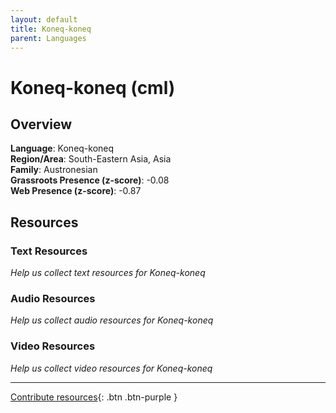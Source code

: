 ```yaml
---
layout: default
title: Koneq-koneq
parent: Languages
---
```


# Koneq-koneq (cml)

## Overview

**Language**: Koneq-koneq  
**Region/Area**: South-Eastern Asia, Asia  
**Family**: Austronesian  
**Grassroots Presence (z-score)**: -0.08  
**Web Presence (z-score)**: -0.87  

## Resources

### Text Resources
*Help us collect text resources for Koneq-koneq*

### Audio Resources
*Help us collect audio resources for Koneq-koneq*

### Video Resources
*Help us collect video resources for Koneq-koneq*

---

[Contribute resources](https://forms.office.com/e/1SfLJx3u1r){: .btn .btn-purple }
